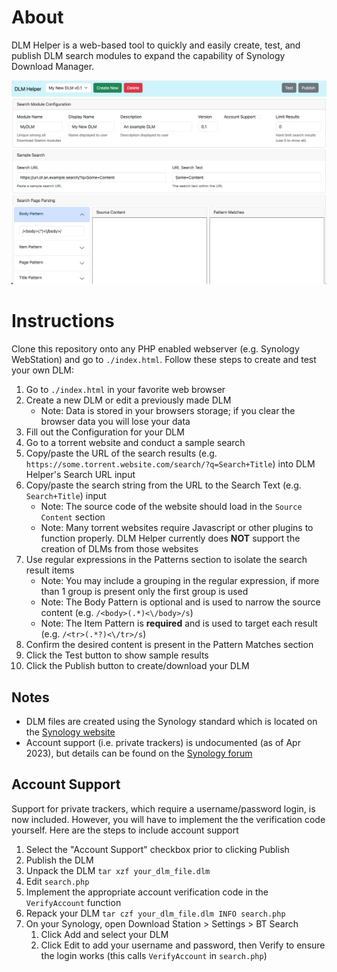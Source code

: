 # About
DLM Helper is a web-based tool to quickly and easily create, test, and publish DLM search modules to expand the capability of Synology Download Manager.

<img src="./docs/dlm_configuration.png">

# Instructions
Clone this repository onto any PHP enabled webserver (e.g. Synology WebStation) and go to `./index.html`. Follow these steps to create and test your own DLM:

1. Go to `./index.html` in your favorite web browser
2. Create a new DLM or edit a previously made DLM
    - Note: Data is stored in your browsers storage; if you clear the browser data you will lose your data
3. Fill out the Configuration for your DLM
4. Go to a torrent website and conduct a sample search
5. Copy/paste the URL of the search results (e.g. `https://some.torrent.website.com/search/?q=Search+Title`) into DLM Helper's Search URL input
6. Copy/paste the search string from the URL to the Search Text (e.g. `Search+Title`) input
    - Note: The source code of the website should load in the `Source Content` section
    - Note: Many torrent websites require Javascript or other plugins to function properly. DLM Helper currently does **NOT** support the creation of DLMs from those websites
7. Use regular expressions in the Patterns section to isolate the search result items
    - Note: You may include a grouping in the regular expression, if more than 1 group is present only the first group is used
    - Note: The Body Pattern is optional and is used to narrow the source content (e.g. `/<body>(.*)<\/body>/s`)
    - Note: The Item Pattern is **required** and is used to target each result (e.g. `/<tr>(.*?)<\/tr>/s`)
8. Confirm the desired content is present in the Pattern Matches section
9. Click the Test button to show sample results
10. Click the Publish button to create/download your DLM

## Notes
- DLM files are created using the Synology standard which is located on the [Synology website](https://global.download.synology.com/download/Document/DeveloperGuide/DLM_Guide.pdf)
- Account support (i.e. private trackers) is undocumented (as of Apr 2023), but details can be found on the [Synology forum](https://community.synology.com/enu/forum/1/post/159687)

## Account Support
Support for private trackers, which require a username/password login, is now included. However, you will have to implement the the verification code yourself. Here are the steps to include account support

1. Select the "Account Support" checkbox prior to clicking Publish
2. Publish the DLM
3. Unpack the DLM `tar xzf your_dlm_file.dlm`
4. Edit `search.php`
5. Implement the appropriate account verification code in the `VerifyAccount` function
6. Repack your DLM `tar czf your_dlm_file.dlm INFO search.php`
7. On your Synology, open Download Station > Settings > BT Search
    1. Click Add and select your DLM
    2. Click Edit to add your username and password, then Verify to ensure the login works (this calls `VerifyAccount` in `search.php`)